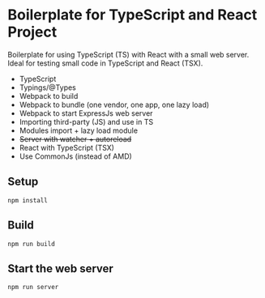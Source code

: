 # Boilerplate for TypeScript and React Project

Boilerplate for using TypeScript (TS) with React with a small web server. Ideal for testing small code in TypeScript and React (TSX).

- TypeScript
- Typings/@Types
- Webpack to build 
- Webpack to bundle (one vendor, one app, one lazy load)
- Webpack to start ExpressJs web server
- Importing third-party (JS) and use in TS
- Modules import + lazy load module
- ~~Server with watcher + autoreload~~
- React with TypeScript (TSX)
- Use CommonJs (instead of AMD)

## Setup
```
npm install
```
## Build
```
npm run build
```
## Start the web server
```
npm run server
```